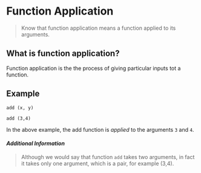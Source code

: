 # Function Application

> Know that function application means a function
> applied to its arguments.

## What is function application?

Function application is the the process of giving particular inputs tot a function.

## Example

```
add (x, y)

add (3,4)
```

In the above example, the add function is *applied* to the arguments `3` and `4`. 

#### *Additional Information*

> Although we would say that function `add` takes two
> arguments, in fact it takes only one argument,
> which is a pair, for example (3,4).
